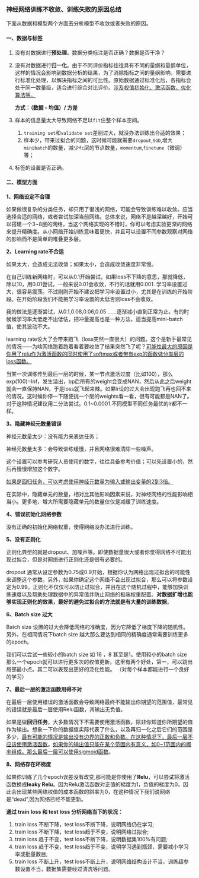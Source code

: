 ### 神经网络训练不收敛、训练失败的原因总结



下面从数据和模型两个方面去分析模型不收敛或者失败的原因。

#### 一、数据与标签

1. 没有对数据进行**预处理**。数据分类标注是否正确？数据是否干净？

2. 没有对数据进行**归一化**。由于不同评价指标往往具有不同的量纲和量纲单位，这样的情况会影响到数据分析的结果，为了消除指标之间的量纲影响，需要进行标准化处理，以解决指标之间的可比性。原始数据通过标准化后，各指标会处于同一数量级，适合进行综合对比评价。<u>涉及权值初始化、激活函数、优化算法等。</u>

   **方式：（数据 - 均值）/ 方差**

3. 样本的信息量太大导致网络不足以`fit`住整个样本空间。

   1. `training set`和`validate set`差别过大，就没办法训练出合适的效果；
   2. 样本少，带来过拟合的问题，这时候可能就需要`dropout`,`SGD`,增大`minibatch`的数量，减少`fc`层的节点数量，`momentum`,`finetune`（微调）等；

4. 标签的设置是否正确。



#### 二、模型方面

**1、网络设定不合理**

如果做很复杂的分类任务，却只用了很浅的网络，可能会导致训练难以收敛。应当选择合适的网络，或者尝试加深当前网络。总体来说，网络不是越深越好，开始可以搭建一个3~8层的网络，当这个网络实现的不错时，你可以考虑实验更深的网络来提升精确度。从小网络开始训练意味着更快，并且可以设置不同参数观察对网络的影响而不是简单的堆叠更多层。 

**2、Learning rate不合适**

如果太大，会造成无法收敛；如果太小，会造成收敛速度非常慢。

在自己训练新网络时，可以从0.1开始尝试，如果loss不下降的意思，那就降低，除以10，用0.01尝试，一般来说0.01会收敛，不行的话就用0.001. 学习率设置过大，很容易震荡。不过刚刚开始不建议把学习率设置过小，尤其是在训练的开始阶段。在开始阶段我们不能把学习率设置的太低否则loss不会收敛。

我的做法是逐渐尝试，从0.1,0.08,0.06,0.05 ......逐渐减小直到正常为止。有的时候候学习率太低走不出低估，把冲量提高也是一种方法，适当提高mini-batch值，使其波动不大。

learning rate设大了会带来跑飞（loss突然一直很大）的问题。这个是新手最常见的情况——为啥网络跑着跑着看着要收敛了结果突然飞了呢？<u>可能性最大的原因是你用了relu作为激活函数的同时使用了softmax或者带有exp的函数做分类层的loss函数。</u>

当某一次训练传到最后一层的时候，某一节点激活过度（比如100），那么exp(100)=Inf，发生溢出，bp后所有的weight会变成NAN，然后从此之后weight就会一直保持NAN，于是loss就飞起来辣。如果lr设的过大会出现跑飞再也回不来的情况。这时候你停一下随便挑一个层的weights看一看，很有可能都是NAN了。对于这种情况建议用二分法尝试。0.1~0.0001.不同模型不同任务最优的lr都不一样。

**3、隐藏神经元数量错误**

神经元数量太少：没有能力来表达任务；

神经元数量太多：会导致训练缓慢，并且网络很难清除一些噪声。

这个设置可以参考研究人员使用的数字，往往具备参考价值；可以先设置小的，然后再慢慢增加这个数字。

<u>如果是回归任务，可以考虑使用神经元数量为输入或输出变量的2到3倍。</u>

在实际中，隐藏单元的数量，相对比其他影响因素来说，对神经网络的性能影响相当小。更多地，增大所需要隐藏单元的数量仅仅是减缓了训练速度。

**4、错误初始化网络参数**

没有正确的初始化网络权重，使得网络没办法进行训练。

**5、没有正则化**

正则化典型的就是dropout、加噪声等。即使数据量很大或者你觉得网络不可能出现过拟合，但是对网络进行正则化还是很有必要的。 

dropout 通常从设定参数为0.75或0.9开始，根据你认为网络出现过拟合的可能性来调整这个参数。另外，如果你确定这个网络不会出现过拟合，那么可以将参数设定为0.99。正则化不仅仅可以防止过拟合，并且在这个随机过程中，能够加快训练速度以及帮助处理数据中的异常值并防止网络的极端权重配置。**对数据扩增也能够实现正则化的效果，最好的避免过拟合的方法就是有大量的训练数据**。 

**6、Batch size 过大**

Batch size 设置的过大会降低网络的准确度，因为它降低了梯度下降的随机性。另外，在相同情况下batch size 越大那么要达到相同的精确度通常需要训练更多的epoch。 

我们可以尝试一些较小的batch size 如 16 ，8 甚至是1。使用较小的batch size 那么一个epoch就可以进行更多次的权值更新。这里有两个好处，第一，可以跳出局部最小点。其二可以表现出更好的泛化性能。 （对每个样本都能进行一个良好的学习）

**7、最后一层的激活函数用得不对**

在最后一层使用错误的激活函数会导致网络最终不能输出你期望的范围值，最常见的错误就是最后一层使用Relu函数，其输出无负值。 

如果是做**回归任务**，大多数情况下不需要使用激活函数，除非你知道你所期望的值作为输出。想象一下你的数据值实际代表了什么，以及再归一化之后它们的范围是多少，<u>最有可能的情况是输出没有边界的正数和负数。在这种情况下，最后一层不应该使用激活函数</u>。<u>如果你的输出值只能在某个范围内有意义，如0~1范围内的概率组成。那么最后一层可以使用sigmoid函数</u>。 

**8、网络存在坏梯度**

如果你训练了几个epoch误差没有改变,那可能是你使用了**Relu**，可以尝试将激活函数换成**leaky Relu**。因为Relu激活函数对正值的梯度为1，负值的梯度为0。因此会出现某些网络权值的成本函数的斜率为0，在这种情况下我们说网络是“dead”,因为网络已经不能更新。 



**通过 train loss 和 test loss 分析网络当下的状况：**

1. train loss 不断下降，test loss不断下降，说明网络仍在学习;
2. train loss 不断下降，test loss趋于不变，说明网络过拟合;
3. train loss 趋于不变，test loss不断下降，说明数据集100%有问题;
4. train loss 趋于不变，test loss趋于不变，说明学习遇到瓶颈，需要减小学习率或批量数目;
5. train loss 不断上升，test loss不断上升，说明网络结构设计不当，训练超参数设置不当，数据集需要经过清洗等问题。